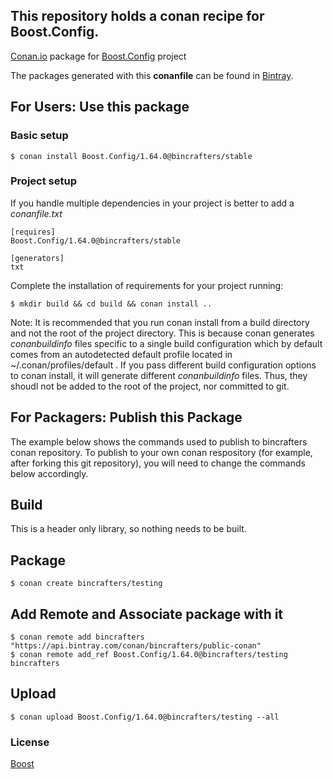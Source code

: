 ## This repository holds a conan recipe for Boost.Config.

[Conan.io](https://conan.io) package for [Boost.Config](https://github.com/Boostorg/Config) project

The packages generated with this **conanfile** can be found in [Bintray](https://bintray.com/bincrafters/conan-public/Boost.Config%3Abincrafters).

## For Users: Use this package

### Basic setup

    $ conan install Boost.Config/1.64.0@bincrafters/stable

### Project setup

If you handle multiple dependencies in your project is better to add a *conanfile.txt*

    [requires]
    Boost.Config/1.64.0@bincrafters/stable

    [generators]
    txt

Complete the installation of requirements for your project running:</small></span>

    $ mkdir build && cd build && conan install ..
	
Note: It is recommended that you run conan install from a build directory and not the root of the project directory.  This is because conan generates *conanbuildinfo* files specific to a single build configuration which by default comes from an autodetected default profile located in ~/.conan/profiles/default .  If you pass different build configuration options to conan install, it will generate different *conanbuildinfo* files.  Thus, they shoudl not be added to the root of the project, nor committed to git. 

## For Packagers: Publish this Package

The example below shows the commands used to publish to bincrafters conan repository. To publish to your own conan respository (for example, after forking this git repository), you will need to change the commands below accordingly. 

## Build  

This is a header only library, so nothing needs to be built.

## Package 

    $ conan create bincrafters/testing
	
## Add Remote and Associate package with it

	$ conan remote add bincrafters "https://api.bintray.com/conan/bincrafters/public-conan"
	$ conan remote add_ref Boost.Config/1.64.0@bincrafters/testing bincrafters

## Upload

    $ conan upload Boost.Config/1.64.0@bincrafters/testing --all

### License
[Boost](LICENSE)
